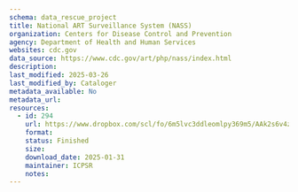 ```yaml
---
schema: data_rescue_project 
title: National ART Surveillance System (NASS)
organization: Centers for Disease Control and Prevention
agency: Department of Health and Human Services
websites: cdc.gov
data_source: https://www.cdc.gov/art/php/nass/index.html
description: 
last_modified: 2025-03-26
last_modified_by: Cataloger
metadata_available: No
metadata_url: 
resources:
  - id: 294
    url: https://www.dropbox.com/scl/fo/6m5lvc3ddleomlpy369m5/AAk2s6v4zaDPg6uZHwTGwXU?rlkey=k6qbwfy5o96h2iamx5dqhusia&dl=0
    format: 
    status: Finished
    size: 
    download_date: 2025-01-31
    maintainer: ICPSR
    notes: 
---
```

